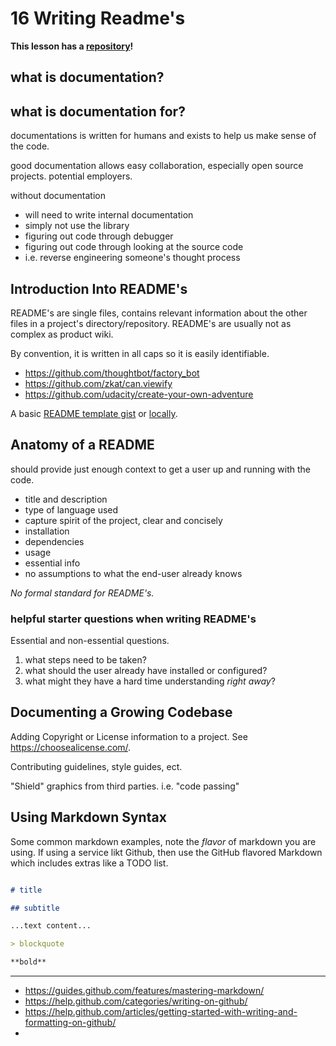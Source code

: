 # 16 Writing Readme's

**This lesson has a [repository](https://github.com/udacity/ud777-writing-readmes)!**

## what is documentation?

## what is documentation for? 

documentations is written for humans and exists to help us make sense of the code. 

good documentation allows easy collaboration, especially open source projects.
potential employers.

without documentation

- will need to write internal documentation
- simply not use the library
- figuring out code through debugger
- figuring out code through looking at the source code
- i.e. reverse engineering someone's thought process

## Introduction Into README's

README's are single files, contains relevant information about the other files in a project's directory/repository. README's are usually not as complex as product wiki.

By convention, it is written in all caps so it is easily identifiable.

- https://github.com/thoughtbot/factory_bot
- https://github.com/zkat/can.viewify
- https://github.com/udacity/create-your-own-adventure

A basic [README template gist](https://gist.github.com/PurpleBooth/109311bb0361f32d87a2) or [locally](./README-template.md).


## Anatomy of a README

should provide just enough context to get a user up and running with the code.

- title and description
- type of language used
- capture spirit of the project, clear and concisely
- installation
- dependencies
- usage
- essential info
- no assumptions to what the end-user already knows

_No formal standard for README's._

### helpful starter questions when writing README's

Essential and non-essential questions.

1. what steps need to be taken?
2. what should the user already have installed or configured?
3. what might they have a hard time understanding _right away_? 


## Documenting a Growing Codebase

Adding Copyright or License information to a project. See https://choosealicense.com/.

Contributing guidelines, style guides, ect.

"Shield" graphics from third parties. i.e. "code passing"


## Using Markdown Syntax

Some common markdown examples, note the _flavor_ of markdown you are using. If using a service likt Github, then use the GitHub flavored Markdown which includes extras like a TODO list.

```md

# title

## subtitle

...text content...

> blockquote

**bold**


```




--- 

- https://guides.github.com/features/mastering-markdown/
- https://help.github.com/categories/writing-on-github/
- https://help.github.com/articles/getting-started-with-writing-and-formatting-on-github/
- 